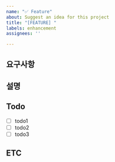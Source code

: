 ```yaml
---
name: "✅ Feature"
about: Suggest an idea for this project
title: "[FEATURE] "
labels: enhancement
assignees: ''

---
```


## 요구사항

## 설명

## Todo

- [ ] todo1
- [ ] todo2
- [ ] todo3

## ETC
